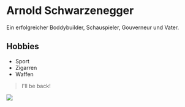 # Arnold Schwarzenegger

Ein erfolgreicher Boddybuilder, Schauspieler, Gouverneur und Vater.


## Hobbies
* Sport
* Zigarren
* Waffen

> I'll be back!

<img src="https://upload.wikimedia.org/wikipedia/commons/thumb/a/af/Arnold_Schwarzenegger_by_Gage_Skidmore_4.jpg/170px-Arnold_Schwarzenegger_by_Gage_Skidmore_4.jpg"/>